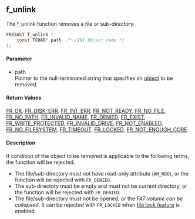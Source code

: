 ## f\_unlink

The f\_unlink function removes a file or sub-directory.

```c
FRESULT f_unlink (
    const TCHAR* path  /* [IN] Object name */
);
```

#### Parameter

  - path  
    Pointer to the null-terminated string that specifies an
    [object](filename.md) to be removed.

#### Return Values

[FR\_OK](rc.md#ok), [FR\_DISK\_ERR](rc.md#de),
[FR\_INT\_ERR](rc.md#ie), [FR\_NOT\_READY](rc.md#nr),
[FR\_NO\_FILE](rc.md#ok), [FR\_NO\_PATH](rc.md#np),
[FR\_INVALID\_NAME](rc.md#in), [FR\_DENIED](rc.md#de),
[FR\_EXIST](rc.md#ex), [FR\_WRITE\_PROTECTED](rc.md#wp),
[FR\_INVALID\_DRIVE](rc.md#id), [FR\_NOT\_ENABLED](rc.md#ne),
[FR\_NO\_FILESYSTEM](rc.md#ns), [FR\_TIMEOUT](rc.md#tm),
[FR\_LOCKED](rc.md#lo), [FR\_NOT\_ENOUGH\_CORE](rc.md#nc)

#### Description

If condition of the object to be removed is applicable to the following
terms, the function will be rejected.

  - The file/sub-directory must not have read-only attribute (`AM_RDO`),
    or the function will be rejected with `FR_DENIED`.
  - The sub-directory must be empty and must not be current directory,
    or the function will be rejected with `FR_DENIED`.
  - The file/sub-directory must not be opened, or the *FAT volume can be
    collapsed*. It can be rejected with `FR_LOCKED` when [file lock
    feature](appnote.md#dup) is enabled.
